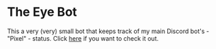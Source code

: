 # The Eye Bot

This a very (very) small bot that keeps track of my main Discord bot's - "Pixel" - status.
Click [here](https://top.gg/bot/802267523058761759) if you want to check it out.
